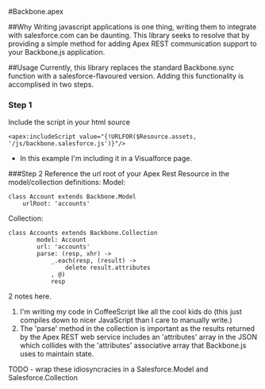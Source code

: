 #Backbone.apex

##Why
Writing javascript applications is one thing, writing them to integrate with salesforce.com can be daunting.  This library seeks to resolve that by providing a simple method for adding Apex REST communication support to your Backbone.js application.

##Usage
Currently, this library replaces the standard Backbone.sync function with a salesforce-flavoured version.  Adding this functionality is accomplised in two steps.

### Step 1
Include the script in your html source

```<apex:includeScript value="{!URLFOR($Resource.assets, '/js/backbone.salesforce.js')}"/>```

* In this example I'm including it in a Visualforce page.

###Step 2
Reference the url root of your Apex Rest Resource in the model/collection definitions:
Model:

```
class Account extends Backbone.Model
	urlRoot: 'accounts'
```

Collection:

```
class Accounts extends Backbone.Collection
		model: Account
		url: 'accounts'
		parse: (resp, xhr) ->
			_.each(resp, (result) ->
				delete result.attributes
			, @)
			resp
```

2 notes here.
1. I'm writing my code in CoffeeScript like all the cool kids do (this just compiles down to nicer JavaScript than I care to manually write.)
2. The 'parse' method in the collection is important as the results returned by the Apex REST web service includes an 'attributes' array in the JSON which collides with the 'attributes' associative array that Backbone.js uses to maintain state.

TODO - wrap these idiosyncracies in a Salesforce.Model and Salesforce.Collection